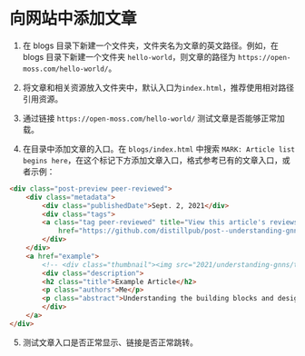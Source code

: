 # 向网站中添加文章

1. 在 blogs 目录下新建一个文件夹，文件夹名为文章的英文路径。例如，在 blogs 目录下新建一个文件夹 `hello-world`，则文章的路径为 `https://open-moss.com/hello-world/`。

2. 将文章和相关资源放入文件夹中，默认入口为`index.html`，推荐使用相对路径引用资源。

3. 通过链接 `https://open-moss.com/hello-world/` 测试文章是否能够正常加载。

4. 在目录中添加文章的入口。在 `blogs/index.html` 中搜索 `MARK: Article list begins here`，在这个标记下方添加文章入口，格式参考已有的文章入口，或者示例：
```html
<div class="post-preview peer-reviewed">
    <div class="metadata">
        <div class="publishedDate">Sept. 2, 2021</div>
        <div class="tags">
        <a class="tag peer-reviewed" title="View this article's reviews as Github issues."
            href="https://github.com/distillpub/post--understanding-gnns/issues?q=is%3Aissue+label%3Apeer-review"><span>Peer-reviewed</span></a>
        </div>
    </div>
    <a href="example">
        <!-- <div class="thumbnail"><img src="2021/understanding-gnns/thumbnail.jpg"></div> -->
        <div class="description">
        <h2 class="title">Example Article</h2>
        <p class="authors">Me</p>
        <p class="abstract">Understanding the building blocks and design choices of graph neural networks.</p>
        </div>
    </a>
</div>
```

5. 测试文章入口是否正常显示、链接是否正常跳转。

